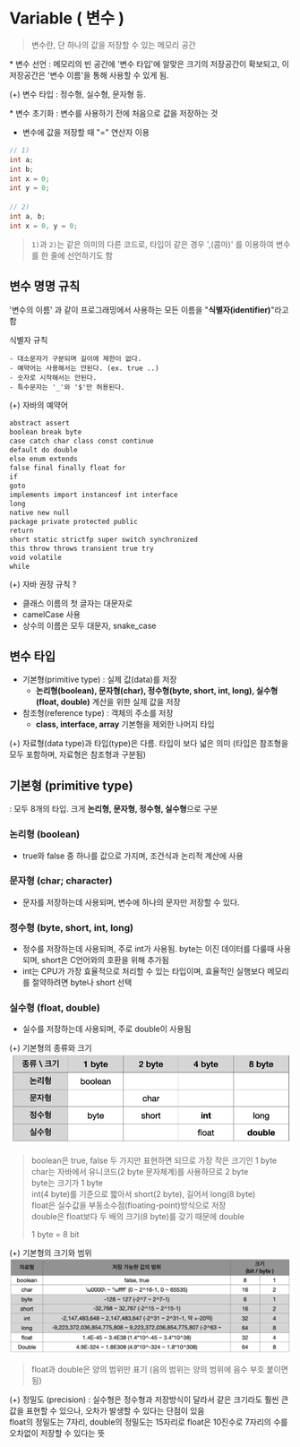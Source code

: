 # Variable ( 변수 )
> 변수란, 단 하나의 값을 저장할 수 있는 메모리 공간

\* 변수 선언 : 메모리의 빈 공간에 '변수 타입'에 알맞은 크기의 저장공간이 확보되고, 이 저장공간은 '변수 이름'을 통해 사용할 수 있게 됨.

(+) 변수 타입 : 정수형, 실수형, 문자형 등.

\* 변수 초기화 : 변수를 사용하기 전에 처음으로 값을 저장하는 것

- 변수에 값을 저장할 때 "=" 연산자 이용
```java
// 1)
int a;
int b;
int x = 0;
int y = 0;

// 2)
int a, b;
int x = 0, y = 0;
```
> `1)`과 `2)`는 같은 의미의 다른 코드로, 타입이 같은 경우 ',(콤마)' 를 이용하여 변수를 한 줄에 선언하기도 함

## 변수 명명 규칙
'변수의 이름' 과 같이 프로그래밍에서 사용하는 모든 이름을 "**식별자(identifier)**"라고 함

식별자 규칙
```
- 대소문자가 구분되며 길이에 제한이 없다.
- 예약어는 사용해서는 안된다. (ex. true ..)
- 숫자로 시작해서는 안된다.
- 특수문자는 '_'와 '$'만 허용된다.
```

(+) 자바의 예약어
```
abstract assert
boolean break byte
case catch char class const continue
default do double
else enum extends
false final finally float for
if
goto
implements import instanceof int interface
long
native new null
package private protected public
return
short static strictfp super switch synchronized
this throw throws transient true try
void volatile
while
```

(+) 자바 권장 규칙 ?
- 클래스 이름의 첫 글자는 대문자로
- camelCase 사용
- 상수의 이름은 모두 대문자, snake_case

## 변수 타입
- 기본형(primitive type) : 실제 값(data)를 저장
    - **논리형(boolean), 문자형(char), 정수형(byte, short, int, long), 실수형(float, double)** 계산을 위한 실제 값을 저장
- 참조형(reference type) : 객체의 주소를 저장
    - **class, interface, array** 기본형을 제외한 나머지 타입

(+) 자료형(data type)과 타입(type)은 다름. 타입이 보다 넓은 의미 (타입은 참조형을 모두 포함하며, 자료형은 참조형과 구분됨)

## 기본형 (primitive type)
: 모두 8개의 타입. 크게 **논리형, 문자형, 정수형, 실수형**으로 구분

### 논리형 (boolean)
- true와 false 중 하나를 값으로 가지며, 조건식과 논리적 계산에 사용

### 문자형 (char; character)
- 문자를 저장하는데 사용되며, 변수에 하나의 문자만 저장할 수 있다.

### 정수형 (byte, short, int, long)
- 정수를 저장하는데 사용되며, 주로 int가 사용됨. byte는 이진 데이터를 다룰때 사용되며, short은 C언어와의 호환을 위해 추가됨
- int는 CPU가 가장 효율적으로 처리할 수 있는 타입이며, 효율적인 실행보다 메모리를 절약하려면 byte나 short 선택

### 실수형 (float, double)
- 실수를 저장하는데 사용되며, 주로 double이 사용됨

(+) 기본형의 종류와 크기
![image](../images/variable_1.png)
> boolean은 true, false 두 가지만 표현하면 되므로 가장 작은 크기인 1 byte  
> char는 자바에서 유니코드(2 byte 문자체계)를 사용하므로 2 byte  
> byte는 크기가 1 byte  
> int(4 byte)를 기준으로 짧아서 short(2 byte), 길어서 long(8 byte)  
> float은 실수값을 부동소수점(floating-point)방식으로 저장  
> double은 float보다 두 배의 크기(8 byte)를 갖기 때문에 double
>
> 1 byte = 8 bit

(+) 기본형의 크기와 범위
![image](../images/variable_2.png)
> float과 double은 양의 범위만 표기 (음의 범위는 양의 범위에 음수 부호 붙이면 됨)

(+) 정밀도 (precision) : 실수형은 정수형과 저장방식이 달라서 같은 크기라도 훨씬 큰 값을 표현할 수 있으나, 오차가 발생할 수 있다는 단점이 있음  
float의 정밀도는 7자리, double의 정밀도는 15자리로 float은 10진수로 7자리의 수를 오차없이 저장할 수 있다는 뜻

